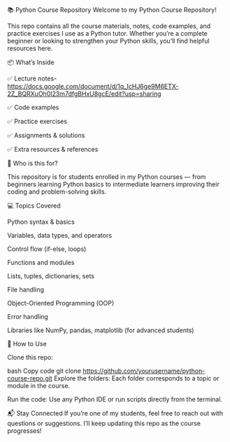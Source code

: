 📚 Python Course Repository
Welcome to my Python Course Repository!

This repo contains all the course materials, notes, code examples, and practice exercises I use as a Python tutor. Whether you’re a complete beginner or looking to strengthen your Python skills, you’ll find helpful resources here.

📦 What’s Inside

✅ Lecture notes-
https://docs.google.com/document/d/1q_IcHJ6ge9M6ETX-2Z_BQRXuOh0I23m7dfgBHxU8gcE/edit?usp=sharing

✅ Code examples

✅ Practice exercises

✅ Assignments & solutions

✅ Extra resources & references

🚀 Who is this for?

This repository is for students enrolled in my Python courses — from beginners learning Python basics to intermediate learners improving their coding and problem-solving skills.

💻 Topics Covered

Python syntax & basics

Variables, data types, and operators

Control flow (if-else, loops)

Functions and modules

Lists, tuples, dictionaries, sets

File handling

Object-Oriented Programming (OOP)

Error handling

Libraries like NumPy, pandas, matplotlib (for advanced students)

📂 How to Use

Clone this repo:

bash
Copy code
git clone https://github.com/yourusername/python-course-repo.git
Explore the folders:
Each folder corresponds to a topic or module in the course.

Run the code:
Use any Python IDE or run scripts directly from the terminal.

📬 Stay Connected
If you’re one of my students, feel free to reach out with questions or suggestions.
I’ll keep updating this repo as the course progresses!
